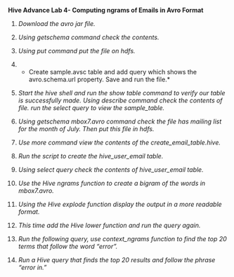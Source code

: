 **Hive Advance Lab 4-  Computing ngrams of Emails in Avro Format**

1. *Download the avro jar file.*

2. *Using getschema command check the contents.*

3. *Using put command put the file on hdfs.*

4. * Create sample.avsc table and add query which shows the avro.schema.url property. Save and run the file.*

5. *Start the hive shell and run the show table command to verify our table is successfully made. Using describe command check the contents of file. run the select query to      view the sample_table.*

6. *Using getschema mbox7.avro command check the file has mailing list for the month of July. Then put this file in hdfs.*

7. *Use more command view the contents of the create_email_table.hive.*

8. *Run the script to create the hive_user_email table.*

9. *Using select query check the contents of hive_user_email table.*

10. *Use the Hive ngrams function to create a bigram of the words in mbox7.avro.*

11. *Using the Hive explode function display the output in a more readable format.*

12. *This time add the Hive lower function and run the query again.*

13. *Run the following query, use context_ngrams function to find the top 20 terms that follow the word “error”.*

14. *Run a Hive query that finds the top 20 results and follow the phrase “error in.”*